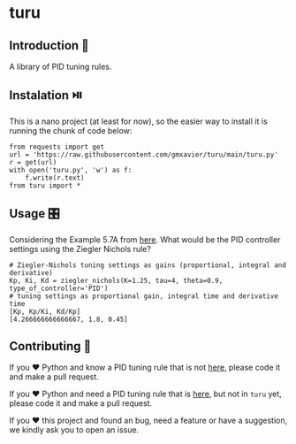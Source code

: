 # turu

## Introduction 🎯

A library of PID tuning rules.

## Instalation ⏯️

This is a nano project (at least for now), so the easier way to install it is running the chunk of code below:

    from requests import get   
    url = 'https://raw.githubusercontent.com/gmxavier/turu/main/turu.py' 
    r = get(url)
    with open('turu.py', 'w') as f: 
        f.write(r.text) 
    from turu import *

## Usage 🎛️

Considering the Example 5.7A from [here](https://ia802909.us.archive.org/32/items/process-control-a-first-course-with-matlab/Process%20Control%20A%20First%20Course%20with%20MATLAB.pdf#page=128). What would be the PID controller settings using the Ziegler Nichols rule?

    # Ziegler-Nichols tuning settings as gains (proportional, integral and derivative)
    Kp, Ki, Kd = ziegler_nichols(K=1.25, tau=4, theta=0.9, type_of_controller='PID')
    # tuning settings as proportional gain, integral time and derivative time
    [Kp, Kp/Ki, Kd/Kp]
    [4.266666666666667, 1.8, 0.45]

## Contributing 🧱

If you ❤️ Python and know a PID tuning rule that is not [here](http://cyxtp.ucoz.ru/pdf/Aidan_O_Dwyer_Handbook_of_PI_and_PID_Controller_Tuning_Rules.pdf), please code it and make a pull request.

If you ❤️ Python and need a PID tuning rule that is [here](http://cyxtp.ucoz.ru/pdf/Aidan_O_Dwyer_Handbook_of_PI_and_PID_Controller_Tuning_Rules.pdf), but not in `turu` yet, please code it and make a pull request.

If you ❤️ this project and found an bug, need a feature or have a suggestion, we kindly ask you to open an issue.

